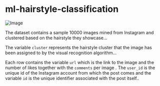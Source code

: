 # ml-hairstyle-classification
![Image](https://howng.com/wp-content/uploads/2016/10/traditional-hairstyles-e1477039899416.jpg)


The dataset contains a sample 10000 images mined from Instagram
and clustered based on the hairstyle they showcase...

The variable `cluster`  represents the hairstyle cluster that the image has been assigned to by 
the visual recognition algorithm...

Each row contains the variable `url` which is the link to the image and  the number of likes
together with the `comments` per image . The `user_id`  is the unique id of the Instagram account
from which the post comes and the variable  `id`  is the unique identifier associated with the post
itself..
